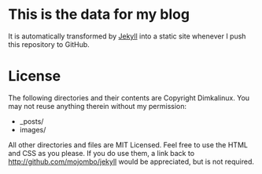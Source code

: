 # This is the data for my blog
It is automatically transformed by [Jekyll](http://github.com/mojombo/jekyll) into a static site whenever I push this repository to GitHub.

# License
The following directories and their contents are Copyright Dimkalinux. You may not reuse anything therein without my permission:
* _posts/
* images/

All other directories and files are MIT Licensed. Feel free to use the HTML and CSS as you please. If you do use them, a link back to http://github.com/mojombo/jekyll would be appreciated, but is not required.